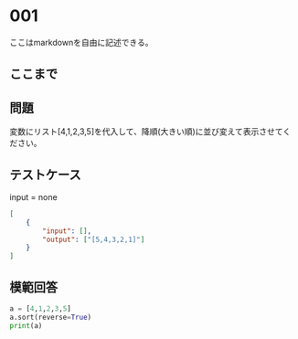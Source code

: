 # 001

ここはmarkdownを自由に記述できる。

ここまで
---
## 問題

変数にリスト[4,1,2,3,5]を代入して、降順(大きい順)に並び変えて表示させてください。

## テストケース
input = none
```json
[
	{
		"input": [],
		"output": ["[5,4,3,2,1]"]
  	}
]
```

## 模範回答
```python
a = [4,1,2,3,5]
a.sort(reverse=True)
print(a)
```